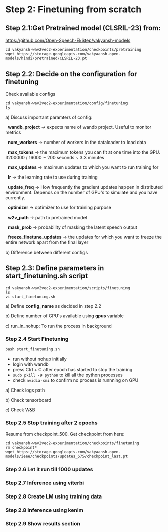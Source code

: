 # Step 2: Finetuning from scratch

## Step 2.1:Get Pretrained model (CLSRIL-23) from:
https://github.com/Open-Speech-EkStep/vakyansh-models

```
cd vakyansh-wav2vec2-experimentation/checkpoints/pretraining
wget https://storage.googleapis.com/vakyaansh-open-models/hindi/pretrained/CLSRIL-23.pt
```

## Step 2.2: Decide on the configuration for finetuning
Check available configs

```
cd vakyansh-wav2vec2-experimentation/config/finetuning
ls
```

a) Discuss important paramters of config:

  &nbsp;&nbsp;**wandb_project** -> expects name of wandb project. Useful to monitor metrics

  &nbsp;&nbsp;**num_workers** -> number of workers in the dataloader to load data

  &nbsp;&nbsp;**max_tokens** -> the maximum tokens you can fit at one time into the GPU. 3200000 / 16000 ~ 200 seconds ~ 3.3 minutes

  &nbsp;&nbsp;**max_updates** -> maximum updates to which you want to run training for

  &nbsp;&nbsp;**lr** -> the learning rate to use during training

  &nbsp;&nbsp;**update_freq** -> How frequently the gradient updates happen in distributed environment. Depends on the number of GPU's to simulate and you have currently.

  &nbsp;&nbsp;**optimizer** -> optimizer to use for training purpose

  &nbsp;&nbsp;**w2v_path** -> path to pretrained model

  &nbsp;&nbsp;**mask_prob** -> probability of masking the latent speech output

  &nbsp;&nbsp;**freeze_finetune_updates** -> the updates for which you want to freeze the entire network apart from the final layer


b) Difference between different configs

## Step 2.3: Define parameters in start_finetuning.sh script

```
cd vakyansh-wav2vec2-experimentation/scripts/finetuning
ls
vi start_finetuning.sh
```
a) Define **config_name** as decided in step 2.2

b) Define number of GPU's available using **gpus** variable

c) run_in_nohup: To run the process in background


### Step 2.4 Start Finetuning

```
bash start_finetuning.sh
```

- run without nohup initially
- login with wandb
- press Ctrl + C after epoch has started to stop the training
- ```sudo pkill -9 python``` to kill all the python processes
- check ```nvidia-smi``` to confirm no process is runnning on GPU

a) Check logs path

b) Check tensorboard

c) Check W&B

### Step 2.5 Stop training after 2 epochs

Resume from checkpoint_500. Get checkpoint from here:
```
cd vakyansh-wav2vec2-experimentation/checkpoints/finetuning
rm checkpoint*
wget https://storage.googleapis.com/vakyaansh-open-models/ieee/checkpoints/updates_675/checkpoint_last.pt
```

### Step 2.6 Let it run till 1000 updates

### Step 2.7 Inference using viterbi

### Step 2.8 Create LM using training data

### Step 2.8 Inference using kenlm

### Step 2.9 Show results section
